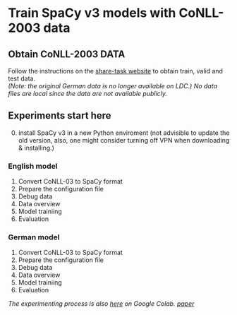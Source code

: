 # Train SpaCy v3 models with CoNLL-2003 data

## Obtain CoNLL-2003 DATA
Follow the instructions on the [share-task website](https://www.clips.uantwerpen.be/conll2003/ner/) to obtain train, valid and test data. <BR>
*(Note: the original German data is no longer available on LDC.)*
*No data files are local since the data are not available publicly.*


## Experiments start here

0. install SpaCy v3 in a new Python enviroment (not advisible to update the old version, also, one might consider turning off VPN when downloading & installing.)

### English model

1. Convert CoNLL-03 to SpaCy format
3. Prepare the configuration file
5. Debug data
6. Data overview
7. Model trainiing
8. Evaluation

### German model

1. Convert CoNLL-03 to SpaCy format
3. Prepare the configuration file
5. Debug data
6. Data overview
7. Model trainiing
8. Evaluation

*The experimenting process is also [here]() on Google Colab.*
*[paper]()*

